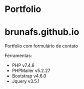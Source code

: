 # Portfolio
# brunafs.github.io

Portfolio com formulário de contato

Ferramentas:
- PHP  v7.4.6
- PHPMailer  v5.2.27
- Bootstrap  v4.6.0
- Jquery  v3.5.1
